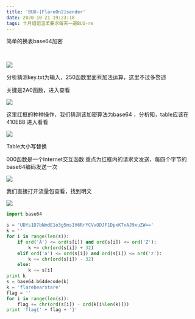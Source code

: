 ```yaml
---
title: 'BUU-[FlareOn2]sender'
date: 2020-10-21 19:23:18
tags: 十月姐姐温柔要求每天一道BUU-re
---
```


简单的换表base64加密

​	<!-- more -->

![](https://i.loli.net/2020/10/21/pktgLlqDcAJVsIx.png)

分析猜测key.txt为输入，250函数里面🈶️加法运算，这里不过多赘述

关键是2A0函数，进入查看

![](https://i.loli.net/2020/10/21/KGpvbnIV1TC3Zko.png)

这里红框的种种操作，我们猜测该加密算法为base64 ，分析知，table应该在410EB8 进入看看

![](https://i.loli.net/2020/10/21/G4Kxdm6kgXZlIpc.png)

Table大小写替换

000函数是一个Internet交互函数 重点为红框内的请求文发送，每四个字节的base64编码发送一次

![](https://i.loli.net/2020/10/22/PGxvQM3FyOCnHc9.png)

我们直接打开流量包查看，找到明文

![](https://i.loli.net/2020/10/22/AlCKyh4EYe8tHim.jpg)

```python
import base64

s = 'UDYs1D7bNmdE1o3g5ms1V6RrYCVvODJF1DpxKTxAJ9xuZW=='
k = ''
for i in range(len(s)):
    if ord('A') <= ord(s[i]) and ord(s[i]) <= ord('Z'):
        k += chr(ord(s[i]) + 32)
    elif ord('a') <= ord(s[i]) and ord(s[i]) <= ord('z'):
        k += chr(ord(s[i]) - 32)
    else:
        k += s[i]
print k
s = base64.b64decode(k)
k = 'flarebearstare'
flag = ''
for i in range(len(s)):
    flag += chr(ord(s[i]) - ord(k[i%len(k)]))
print 'flag{' + flag + '}'
```

